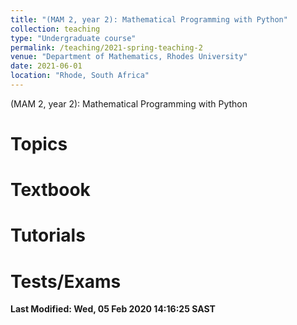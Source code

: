 ```yaml
---
title: "(MAM 2, year 2): Mathematical Programming with Python"
collection: teaching
type: "Undergraduate course"
permalink: /teaching/2021-spring-teaching-2
venue: "Department of Mathematics, Rhodes University"
date: 2021-06-01
location: "Rhode, South Africa"
---
```


(MAM 2, year 2): Mathematical Programming with Python

Topics
======


Textbook
======



Tutorials
======



Tests/Exams
======



<b>Last Modified: Wed, 05 Feb 2020 14:16:25 SAST</b>